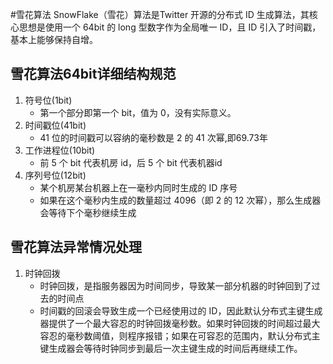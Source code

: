#雪花算法
SnowFlake（雪花）算法是Twitter 开源的分布式 ID 生成算法，其核心思想是使用一个 64bit 的 long 型数字作为全局唯一 ID，且 ID 引入了时间戳，基本上能够保持自增。

## 雪花算法64bit详细结构规范
1. 符号位(1bit)
    - 第一个部分即第一个 bit，值为 0，没有实际意义。
2. 时间戳位(41bit)
    - 41 位的时间戳可以容纳的毫秒数是 2 的 41 次幂,即69.73年
3. 工作进程位(10bit)
    - 前 5 个 bit 代表机房 id，后 5 个 bit 代表机器id 
4. 序列号位(12bit)
    - 某个机房某台机器上在一毫秒内同时生成的 ID 序号
    - 如果在这个毫秒内生成的数量超过 4096（即 2 的 12 次幂），那么生成器会等待下个毫秒继续生成

## 雪花算法异常情况处理
1. 时钟回拨
    - 时钟回拨，是指服务器因为时间同步，导致某一部分机器的时钟回到了过去的时间点
    - 时间戳的回滚会导致生成一个已经使用过的 ID，因此默认分布式主键生成器提供了一个最大容忍的时钟回拨毫秒数。如果时钟回拨的时间超过最大容忍的毫秒数阈值，则程序报错；如果在可容忍的范围内，默认分布式主键生成器会等待时钟同步到最后一次主键生成的时间后再继续工作。 

   
